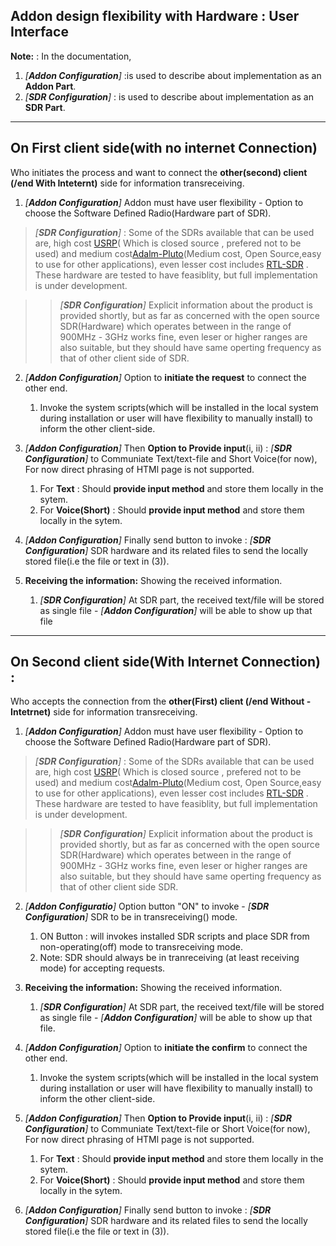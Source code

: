 ## Addon design flexibility with Hardware : User Interface 



**Note:** :   In the documentation,

1. _*[**Addon Configuration**]*_ :is used to describe about  implementation as an **Addon Part**.
2. _*[**SDR Configuration**]*_ : is used to describe about  implementation as an **SDR Part**.

------------------------------------------------------------------------------------------------------------------------------

## On First client side(with no internet Connection)

Who initiates the process and want to connect the **other(second) client (/end With Inteternt)** side for information transreceiving.

1. _*[**Addon Configuration**]*_  Addon must have user flexibility - Option to choose the Software Defined Radio(Hardware part of SDR).

>_*[**SDR Configuration**]*_ : Some of the SDRs available that can be used are, high cost [USRP](https://www.ettus.com/usrp-product-selector)( Which is  closed source , prefered not to be used) and medium cost[Adalm-Pluto](https://www.analog.com/en/design-center/evaluation-hardware-and-software/evaluation-boards-kits/adalm-pluto.html)(Medium cost, Open Source,easy to use for other applications), even lesser cost includes [RTL-SDR](https://www.rtl-sdr.com) . These hardware are tested to have feasiblity, but full implementation is under development.

>> _*[**SDR Configuration**]*_  Explicit information about the product is provided shortly, but as far as concerned with the open source SDR(Hardware) which operates between in the range of 900MHz - 3GHz works fine, even leser or higher ranges are also suitable, but they should have same operting frequency as that of other client side of SDR.

2. _*[**Addon Configuration**]*_  Option to **initiate the request** to connect the other end.

    1. Invoke the system scripts(which will be installed in the local system during installation or user will have flexibility to manually install) to inform the other client-side.
    
3. _*[**Addon Configuration**]*_  Then **Option to Provide input**(i, ii) : _*[**SDR Configuration**]*_ to Communiate Text/text-file and Short Voice(for now), For now direct phrasing of HTMl page is not supported.
    1. For **Text** : Should **provide input method** and store them locally in the sytem.
    2. For **Voice(Short)** : Should **provide input method** and store them locally in the sytem.
    
 4. _*[**Addon Configuration**]*_ Finally send button  to invoke : _*[**SDR Configuration**]*_ SDR hardware and its related files to send the locally stored file(i.e the file or text in (3)). 
 
 5.  **Receiving the information:** Showing the received information.
 
     1. _*[**SDR Configuration**]*_ At SDR part, the received text/file will be stored as single file - _*[**Addon Configuration**]*_ will be able to show up that file
    
    
 ----------------------------------------------------------------------------------------------------------------------------------
 
 
 
 ## On Second client side(With Internet Connection) : 
 
 Who accepts the connection from the **other(First) client (/end Without -Intetrnet)** side for information transreceiving.

1. _*[**Addon Configuration**]*_  Addon must have user flexibility - Option to choose the Software Defined Radio(Hardware part of SDR).

>_*[**SDR Configuration**]*_ : Some of the SDRs available that can be used are, high cost [USRP](https://www.ettus.com/usrp-product-selector)( Which is  closed source , prefered not to be used) and medium cost[Adalm-Pluto](https://www.analog.com/en/design-center/evaluation-hardware-and-software/evaluation-boards-kits/adalm-pluto.html)(Medium cost, Open Source,easy to use for other applications), even lesser cost includes [RTL-SDR](https://www.rtl-sdr.com) . These hardware are tested to have feasiblity, but full implementation is under development.

>> _*[**SDR Configuration**]*_  Explicit information about the product is provided shortly, but as far as concerned with the open source SDR(Hardware) which operates between in the range of 900MHz - 3GHz works fine, even leser or higher ranges are also suitable, but they should have same operting frequency as that of other client side SDR.


2. _*[**Addon Configuratio**]*_  Option button "ON" to invoke - _*[**SDR Configuration**]*_ SDR to be in transreceiving() mode.
      1. ON Button : will invokes installed SDR scripts and place SDR from non-operating(off) mode to transreceiving mode.
      2. Note: SDR should always be in tranreceiving (at least receiving mode) for accepting requests.
3.  **Receiving the information:** Showing the received information.
 
     1. _*[**SDR Configuration**]*_ At SDR part, the received text/file will be stored as single file - _*[**Addon Configuration**]*_ will be able to show up that file.
     
4. _*[**Addon Configuration**]*_  Option to **initiate the confirm** to connect the other end.

    1. Invoke the system scripts(which will be installed in the local system during installation or user will have flexibility to manually install) to inform the other client-side.
    

    
5. _*[**Addon Configuration**]*_  Then **Option to Provide input**(i, ii) : _*[**SDR Configuration**]*_ to Communiate Text/text-file or Short Voice(for now), For now direct phrasing of HTMl page is not supported.
    1. For **Text** : Should **provide input method** and store them locally in the sytem.
    2. For **Voice(Short)** : Should **provide input method** and store them locally in the sytem.
    
 6. _*[**Addon Configuration**]*_ Finally send button  to invoke : _*[**SDR Configuration**]*_ SDR hardware and its related files to send the locally stored file(i.e the file or text in (3)). 
 

    
    
 
